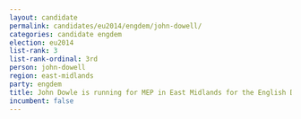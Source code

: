 ```yaml
---
layout: candidate
permalink: candidates/eu2014/engdem/john-dowell/
categories: candidate engdem
election: eu2014
list-rank: 3
list-rank-ordinal: 3rd
person: john-dowell
region: east-midlands
party: engdem
title: John Dowle is running for MEP in East Midlands for the English Democrats
incumbent: false
---
```

